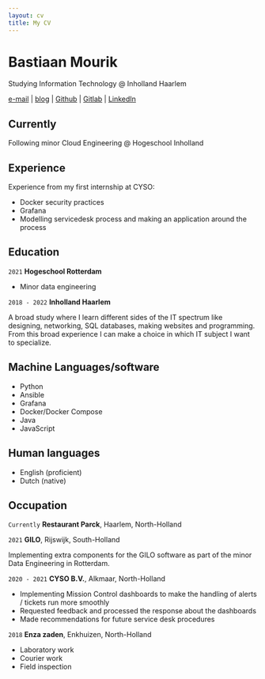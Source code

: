 ```yaml
---
layout: cv
title: My CV
---
```

# Bastiaan Mourik
Studying Information Technology @ Inholland Haarlem



<div id="webaddress">
<a href="mailto:me@bastiaa.nl">e-mail</a>
| <a href="https://bastiaa.nl">blog</a>
| <a href="https://github.com/bchm">Github</a>
| <a href="https://gitlab.com/bchm">Gitlab</a>
| <a href="https://linkedin.com/mourik">LinkedIn</a>
</div>


## Currently

Following minor Cloud Engineering @ Hogeschool Inholland

## Experience

Experience from my first internship at CYSO:
- Docker security practices
- Grafana
- Modelling servicedesk process and making an application around the process


## Education

`2021`
__Hogeschool Rotterdam__

- Minor data engineering

`2018 - 2022`
__Inholland Haarlem__

A broad study where I learn different sides of the IT spectrum like designing, networking, SQL databases, making websites and programming. From this broad experience I can make a choice in which IT subject I want to specialize.



## Machine Languages/software

- Python
- Ansible
- Grafana
- Docker/Docker Compose
- Java
- JavaScript

## Human languages

- English (proficient)
- Dutch (native)


## Occupation

`Currently`
__Restaurant Parck__, Haarlem, North-Holland


`2021`
__GILO__, Rijswijk, South-Holland

Implementing extra components for the GILO software as part of the minor Data Engineering in Rotterdam.

`2020 - 2021`
__CYSO B.V.__, Alkmaar, North-Holland

- Implementing Mission Control dashboards to make the handling of alerts / tickets run more smoothly
- Requested feedback and processed the response about the dashboards
- Made recommendations for future service desk procedures

`2018`
__Enza zaden__, Enkhuizen, North-Holland

- Laboratory work
- Courier work
- Field inspection

<!-- ### Footer

Last updated: February 2021 -->


